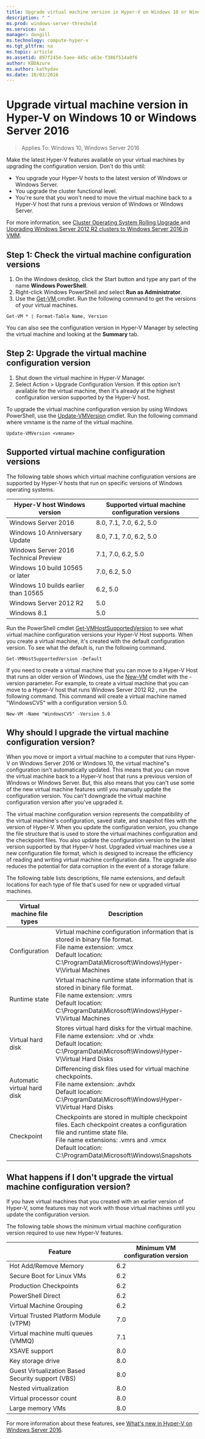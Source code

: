 ```yaml
---
title: Upgrade virtual machine version in Hyper-V on Windows 10 or Windows Server 2016
description: " "
ms.prod: windows-server-threshold
ms.service: na
manager: dongill
ms.technology: compute-hyper-v
ms.tgt_pltfrm: na
ms.topic: article
ms.assetid: 897f2454-5aee-445c-a63e-f386f514a0f6
author: KBDAzure
ms.author: kathydav
ms.date: 10/03/2016
---
```

# Upgrade virtual machine version in Hyper-V on Windows 10 or Windows Server 2016

>Applies To: Windows 10, Windows Server 2016 

Make the latest Hyper-V features available on your virtual machines by upgrading the configuration version. Don't do this until:  
  
- You upgrade your Hyper-V hosts to the latest version of Windows or Windows Server.  
- You upgrade the cluster functional level.   
- You're sure that you won't need to move the virtual machine back to a Hyper-V host that runs a previous version of Windows or Windows Server.  
  
For more information, see [Cluster Operating System Rolling Upgrade ](../../../failover-clustering/Cluster-Operating-System-Rolling-Upgrade.md) and [Upgrading Windows Server 2012 R2 clusters to Windows Server 2016 in VMM](https://technet.microsoft.com/library/mt445417.aspx).  
    
Step 1: Check the virtual machine configuration versions  
---  
1. On the Windows desktop, click the Start button and type any part of the name **Windows PowerShell**.  
2. Right-click Windows PowerShell and select **Run as Administrator**.  
3.  Use the [Get-VM ](https://technet.microsoft.com/library/hh848479.aspx)cmdlet. Run the following command to get the versions of your virtual machines.   
```  
Get-VM * | Format-Table Name, Version  
 ```  
You can also see the configuration version in Hyper-V Manager by selecting the virtual machine and looking at the **Summary** tab.  
  
  
Step 2: Upgrade the virtual machine configuration version  
---  
1.  Shut down the virtual machine in Hyper-V Manager.  
2.  Select Action > Upgrade Configuration Version. If this option isn't available for the virtual machine, then it's already at the highest configuration version supported by the Hyper-V host.   
  
To upgrade the virtual machine configuration version by using Windows PowerShell, use the [Update-VMVersion](https://technet.microsoft.com/library/mt484146.aspx) cmdlet. Run the following command where vmname is the name of the virtual machine.  
```  
Update-VMVersion <vmname>  
```  
<a name="BKMK_SupportedConfigVersions"></a>Supported virtual machine configuration versions  
---  
The following table shows which virtual machine configuration versions are supported by Hyper-V hosts that run on specific versions of Windows operating systems.  

|Hyper-V host Windows version|  Supported virtual machine configuration versions|  
|-|-|  
|Windows Server 2016 | 8.0, 7.1, 7.0, 6.2, 5.0| 
|Windows 10 Anniversary Update |8.0, 7.1, 7.0, 6.2, 5.0|
|Windows Server 2016 Technical Preview| 7.1, 7.0, 6.2, 5.0|  
|Windows 10 build 10565 or later|   7.0, 6.2, 5.0 |  
|Windows 10 builds earlier than 10565  |    6.2, 5.0 |  
|Windows Server 2012 R2 |  5.0|  
|Windows 8.1    |5.0|  
  
Run the PowerShell cmdlet [Get-VMHostSupportedVersion](https://technet.microsoft.com/library/mt653838.aspx) to see what virtual machine configuration versions your Hyper-V Host supports. When you create a virtual machine, it's created with the default configuration version. To see what the default is, run the following command.  
 ```  
Get-VMHostSupportedVersion -Default  
 ```  
 If you need to create a virtual machine that you can move to a Hyper-V Host that runs an older version of Windows, use the [New-VM](https://technet.microsoft.com/library/hh848537.aspx) cmdlet with the -version parameter. For example, to create a virtual machine that you can move to a Hyper-V host that runs  Windows Server 2012 R2 , run the following command. This command will create a virtual machine named "WindowsCV5" with a configuration version 5.0.  
  ```  
New-VM -Name "WindowsCV5" -Version 5.0  
 ```  
   
Why should I upgrade the virtual machine configuration version?  
---  
When you move or import a virtual machine to a computer that runs Hyper-V on Windows Server 2016 or Windows 10, the virtual machine"s configuration isn't automatically updated. This means that you can move the virtual machine back to a Hyper-V host that runs a previous version of Windows or Windows Server. But, this also means that you can't use some of the new virtual machine features until you manually update the configuration version. You can't downgrade the virtual machine configuration version after you've upgraded it.  
  
   
The virtual machine configuration version represents the compatibility of the virtual machine's configuration, saved state, and snapshot files with the version of Hyper-V. When you update the configuration version, you change the file structure that is used to store the virtual machines configuration and the checkpoint files. You also update the configuration version to the latest version supported by that Hyper-V host. Upgraded virtual machines use a new configuration file format, which is designed to increase the efficiency of reading and writing virtual machine configuration data. The upgrade also reduces the potential for data corruption in the event of a storage failure.  
   
The following table lists descriptions, file name extensions, and default locations for each type of file that's used for new or upgraded virtual machines.  
   
 |Virtual machine file types |  Description|  
 |-|-|  
|Configuration  |Virtual machine configuration information that is stored in binary file format.  <br> File name extension: .vmcx <br> Default location: C:\ProgramData\Microsoft\Windows\Hyper-V\Virtual Machines|  
  |Runtime state|Virtual machine runtime state information that is stored in binary file format. <br>File name extension: .vmrs <br>Default location: C:\ProgramData\Microsoft\Windows\Hyper-V\Virtual Machines|  
|Virtual hard disk|Stores virtual hard disks for the virtual machine.<br> File name extension: .vhd or .vhdx <br>Default location: C:\ProgramData\Microsoft\Windows\Hyper-V\Virtual Hard Disks|  
 |Automatic virtual hard disk |Differencing disk files used for virtual machine checkpoints.<br> File name extension: .avhdx <br> Default location: C:\ProgramData\Microsoft\Windows\Hyper-V\Virtual Hard Disks|  
 |Checkpoint|Checkpoints are stored in multiple checkpoint files. Each checkpoint creates a configuration file and runtime state file.<br> File name extensions: .vmrs and .vmcx <br>Default location: C:\ProgramData\Microsoft\Windows\Snapshots|   
  
  
What happens if I don't upgrade the virtual machine configuration version?  
---  
If you have virtual machines that you created with an earlier version of Hyper-V, some features may not work with those virtual machines until you update the configuration version.  
  
The following table shows the minimum virtual machine configuration version required to use new Hyper-V features.  

|Feature|Minimum VM configuration version|  
|-|-|  
|Hot Add/Remove Memory|6.2|  
|Secure Boot for Linux VMs|6.2|  
|Production Checkpoints|6.2|  
|PowerShell Direct |6.2|  
|Virtual Machine Grouping|6.2|  
|Virtual Trusted Platform Module (vTPM)|7.0|  
|Virtual machine multi queues (VMMQ)|7.1|  
|XSAVE support|8.0|
|Key storage drive|8.0|
|Guest Virtualization Based Security support (VBS)|8.0|
|Nested virtualization|8.0| 
|Virtual processor count|8.0|
|Large memory VMs|8.0|
  
For more information about these features, see [What's new in Hyper-V on Windows Server 2016](../What-s-new-in-Hyper-V-on-Windows.md).


